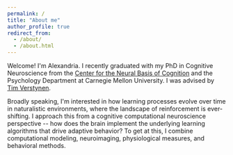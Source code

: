```yaml
---
permalink: / 
title: "About me"
author_profile: true
redirect_from:
  - /about/
  - /about.html
---
```


<!-- ---
permalink: /
title: ""
excerpt: ""
author_profile: true
redirect_from:
  - /about/
  - /about.html
---
 -->


Welcome! I'm Alexandria. I recently graduated with my PhD in Cognitive Neuroscience from the [Center for the Neural Basis of Cognition](https://www.cnbc.cmu.edu/) and the Psychology Department at Carnegie Mellon University. I was advised by [Tim Verstynen](https://www.cmu.edu/dietrich/psychology/cognitiveaxon/members.html).

Broadly speaking, I'm interested in how learning processes evolve over time in naturalistic environments, where the landscape of reinforcement is ever-shifting. I approach this from a cognitive computational neuroscience perspective -- how does the brain implement the underlying learning algorithms that drive adaptive behavior? To get at this, I combine computational modeling, neuroimaging, physiological measures, and behavioral methods. 

<!-- If you'd like a review of my work, see my defense.  -->
